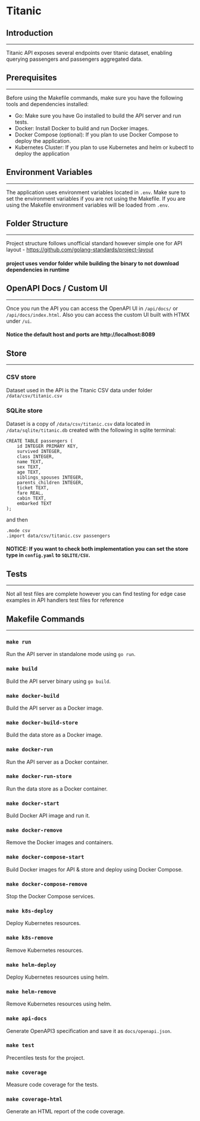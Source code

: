 # Titanic

## Introduction

---
Titanic API exposes several endpoints over titanic dataset, enabling querying passengers and passengers aggregated data.

## Prerequisites

---
Before using the Makefile commands, make sure you have the following tools and dependencies installed:

- Go: Make sure you have Go installed to build the API server and run tests.
- Docker: Install Docker to build and run Docker images.
- Docker Compose (optional): If you plan to use Docker Compose to deploy the application.
- Kubernetes Cluster: If you plan to use Kubernetes and helm or kubectl to deploy the application

## Environment Variables

---
The application uses environment variables located in `.env`. Make sure to set the environment variables if you are not using the Makefile.
If you are using the Makefile environment variables will be loaded from `.env`.

## Folder Structure

---

Project structure follows unofficial standard however simple one for API layout - https://github.com/golang-standards/project-layout

#### project uses vendor folder while building the binary to not download dependencies in runtime
## OpenAPI Docs / Custom UI

---
Once you run the API you can access the OpenAPI UI in `/api/docs/` or `/api/docs/index.html`.
Also you can access the custom UI built with HTMX under `/ui`.

#### Notice the default host and ports are http://localhost:8089

## Store

---
### CSV store
Dataset used in the API is the Titanic CSV data under folder `/data/csv/titanic.csv`
### SQLite store
Dataset is a copy of `/data/csv/titanic.csv` data located in `/data/sqlite/titanic.db`
created with the following in sqlite terminal:

```
CREATE TABLE passengers (
    id INTEGER PRIMARY KEY,
    survived INTEGER,
    class INTEGER,
    name TEXT,
    sex TEXT,
    age TEXT,
    siblings_spouses INTEGER,
    parents_children INTEGER,
    ticket TEXT,
    fare REAL,
    cabin TEXT,
    embarked TEXT
);
```
and then 
```
.mode csv
.import data/csv/titanic.csv passengers

```

#### NOTICE: If you want to check both implementation you can set the store type in `config.yaml` to `SQLITE/CSV`.

## Tests

---

Not all test files are complete however you can find testing for edge case examples in API handlers test files for reference

## Makefile Commands

---
### `make run`

Run the API server in standalone mode using `go run`.

### `make build`

Build the API server binary using `go build`.

### `make docker-build`

Build the API server as a Docker image.

### `make docker-build-store`

Build the data store as a Docker image.

### `make docker-run`

Run the API server as a Docker container.

### `make docker-run-store`

Run the data store as a Docker container.

### `make docker-start`

Build Docker API image and run it.

### `make docker-remove`

Remove the Docker images and containers.

### `make docker-compose-start`

Build Docker images for API & store and deploy using Docker Compose.

### `make docker-compose-remove`

Stop the Docker Compose services.

### `make k8s-deploy`

Deploy Kubernetes resources.

### `make k8s-remove`

Remove Kubernetes resources.

### `make helm-deploy`

Deploy Kubernetes resources using helm.

### `make helm-remove`

Remove Kubernetes resources using helm.

### `make api-docs`

Generate OpenAPI3 specification and save it as `docs/openapi.json`.

### `make test`

Precentiles tests for the project.

### `make coverage`

Measure code coverage for the tests.

### `make coverage-html`

Generate an HTML report of the code coverage.
